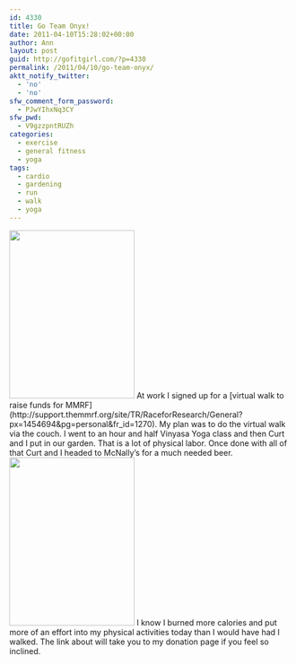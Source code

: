 ```yaml
---
id: 4330
title: Go Team Onyx!
date: 2011-04-10T15:28:02+00:00
author: Ann
layout: post
guid: http://gofitgirl.com/?p=4330
permalink: /2011/04/10/go-team-onyx/
aktt_notify_twitter:
  - 'no'
  - 'no'
sfw_comment_form_password:
  - PJwYIhxNq3CY
sfw_pwd:
  - V9gzzpntRUZh
categories:
  - exercise
  - general fitness
  - yoga
tags:
  - cardio
  - gardening
  - run
  - walk
  - yoga
---
```

<img class="alignleft size-medium wp-image-4334" title="IMG_1308" src="http://gofitgirl.com/blog/wp-content/uploads/2011/04/IMG_1308-223x300.jpg" alt="" width="223" height="300" />  
At work I signed up for a [virtual walk to raise funds for MMRF](http://support.themmrf.org/site/TR/RaceforResearch/General?px=1454694&pg=personal&fr_id=1270).  
My plan was to do the virtual walk via the couch.  
I went to an hour and half Vinyasa Yoga class and then Curt and I put in our garden. That is a lot of physical labor.  
Once done with all of that Curt and I headed to McNally&#8217;s for a much needed beer.  
<img class="alignright size-medium wp-image-4335" title="IMG_1309" src="http://gofitgirl.com/blog/wp-content/uploads/2011/04/IMG_1309-223x300.jpg" alt="" width="223" height="300" /> I know I burned more calories and put more of an effort into my physical activities today than I would have had I walked.  
The link about will take you to my donation page if you feel so inclined.  
&nbsp;